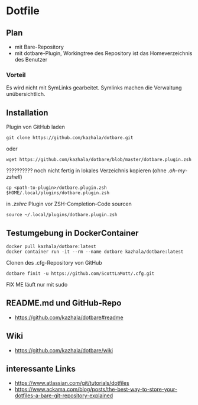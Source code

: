 # Dotfile

## Plan
- mit Bare-Repository
- mit dotbare-Plugin, Workingtree des Repository ist das Homeverzeichnis des Benutzer

### Vorteil
Es wird nicht mit SymLinks gearbeitet. Symlinks machen die Verwaltung unübersichtlich.

## Installation
Plugin von GitHub laden
```
git clone https://github.com/kazhala/dotbare.git
```
oder
```
wget https://github.com/kazhala/dotbare/blob/master/dotbare.plugin.zsh
```
?????????? noch nicht fertig
in lokales Verzeichnis kopieren (ohne _.oh-my-zshell_)
```
cp <path-to-plugin>/dotbare.plugin.zsh  $HOME/.local/plugins/dotbare.plugin.zsh
```
in _.zshrc_ Plugin vor ZSH-Completion-Code sourcen
```
source ~/.local/plugins/dotbare.plugin.zsh
```

## Testumgebung in DockerContainer
```
docker pull kazhala/dotbare:latest
docker container run -it --rm --name dotbare kazhala/dotbare:latest
```

Clonen des .cfg-Repository von GitHub
```
dotbare finit -u https://github.com/ScottLaMott/.cfg.git
```

FIX ME läuft nur mit sudo

## README.md und GitHub-Repo
- https://github.com/kazhala/dotbare#readme

## Wiki

- https://github.com/kazhala/dotbare/wiki


## interessante Links

- https://www.atlassian.com/git/tutorials/dotfiles
- https://www.ackama.com/blog/posts/the-best-way-to-store-your-dotfiles-a-bare-git-repository-explained
